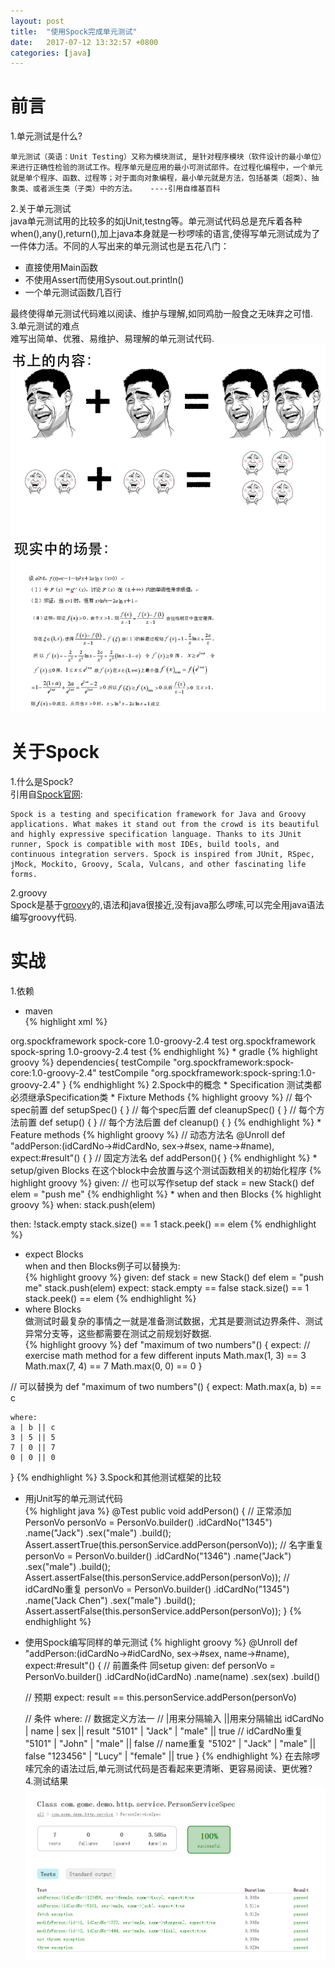 ```yaml
---
layout: post
title:  "使用Spock完成单元测试"
date:   2017-07-12 13:32:57 +0800
categories: [java]
---
```

# 前言
1.单元测试是什么?   
```
单元测试（英语：Unit Testing）又称为模块测试, 是针对程序模块（软件设计的最小单位）来进行正确性检验的测试工作。程序单元是应用的最小可测试部件。在过程化编程中，一个单元就是单个程序、函数、过程等；对于面向对象编程，最小单元就是方法，包括基类（超类）、抽象类、或者派生类（子类）中的方法。   ----引用自维基百科
```
2.关于单元测试   
java单元测试用的比较多的如jUnit,testng等。单元测试代码总是充斥着各种when(),any(),return(),加上java本身就是一秒啰嗦的语言,使得写单元测试成为了一件体力活。不同的人写出来的单元测试也是五花八门：      

* 直接使用Main函数   
* 不使用Assert而使用Sysout.out.println()   
* 一个单元测试函数几百行   

最终使得单元测试代码难以阅读、维护与理解,如同鸡肋一般食之无味弃之可惜.   
3.单元测试的难点      
难写出简单、优雅、易维护、易理解的单元测试代码.   
![实际单元测试](/images/2017-07-12/unit_test.png)  

# 关于Spock
1.什么是Spock?   
引用自[Spock官网](http://spockframework.org/):   
```
Spock is a testing and specification framework for Java and Groovy applications. What makes it stand out from the crowd is its beautiful and highly expressive specification language. Thanks to its JUnit runner, Spock is compatible with most IDEs, build tools, and continuous integration servers. Spock is inspired from JUnit, RSpec, jMock, Mockito, Groovy, Scala, Vulcans, and other fascinating life forms.
```
2.groovy   
Spock是基于[groovy](http://www.groovy-lang.org/)的,语法和java很接近,没有java那么啰嗦,可以完全用java语法编写groovy代码.   

# 实战
1.依赖   
* maven   
{% highlight xml %}
<dependency>
    <groupId>org.spockframework</groupId>
    <artifactId>spock-core</artifactId>
    <version>1.0-groovy-2.4</version>
    <scope>test</scope>
</dependency>
<!-- if use spring -->
<dependency>
    <groupId>org.spockframework</groupId>
    <artifactId>spock-spring</artifactId>
    <version>1.0-groovy-2.4</version>
    <scope>test</scope>
</dependency>
{% endhighlight %}
* gradle   
{% highlight groovy %}  
dependencies{
    testCompile "org.spockframework:spock-core:1.0-groovy-2.4"
    testCompile "org.spockframework:spock-spring:1.0-groovy-2.4"
}
{% endhighlight %}
2.Spock中的概念
* Specification   
测试类都必须继承Specification类   
* Fixture Methods   
{% highlight groovy %}
// 每个spec前置
def setupSpec() {
}
// 每个spec后置
def cleanupSpec() {
}
// 每个方法前置
def setup() {
}
// 每个方法后置
def cleanup() {
}
{% endhighlight %}
* Feature methods
{% highlight groovy %}
// 动态方法名
@Unroll
def "addPerson:(idCardNo->#idCardNo, sex->#sex, name->#name), expect:#result"() {
}
// 固定方法名
def addPerson(){
}
{% endhighlight %}
* setup/given Blocks   
在这个block中会放置与这个测试函数相关的初始化程序   
{% highlight groovy %}
given: // 也可以写作setup 
def stack = new Stack()
def elem = "push me"
{% endhighlight %}
* when and then Blocks   
{% highlight groovy %}
when:
stack.push(elem)  

then:
!stack.empty
stack.size() == 1
stack.peek() == elem
{% endhighlight %}
* expect Blocks   
when and then Blocks例子可以替换为:   
{% highlight groovy %}
given:
def stack = new Stack()
def elem = "push me"
stack.push(elem)
expect:
stack.empty == false
stack.size() == 1
stack.peek() == elem
{% endhighlight %}
* where Blocks   
做测试时最复杂的事情之一就是准备测试数据，尤其是要测试边界条件、测试异常分支等，这些都需要在测试之前规划好数据.   
{% highlight groovy %}
def "maximum of two numbers"() {
    expect:
    // exercise math method for a few different inputs
    Math.max(1, 3) == 3
    Math.max(7, 4) == 7
    Math.max(0, 0) == 0
}

// 可以替换为
def "maximum of two numbers"() {
    expect:
    Math.max(a, b) == c

    where:
    a | b || c
    3 | 5 || 5
    7 | 0 || 7
    0 | 0 || 0
}
{% endhighlight %}
3.Spock和其他测试框架的比较   
* 用jUnit写的单元测试代码   
{% highlight java %}
@Test
public void addPerson() {
    // 正常添加
    PersonVo personVo = PersonVo.builder()
        .idCardNo("1345")
        .name("Jack")
        .sex("male")
        .build();
    Assert.assertTrue(this.personService.addPerson(personVo));
    // 名字重复
    personVo = PersonVo.builder()
        .idCardNo("1346")
        .name("Jack")
        .sex("male")
        .build();
    Assert.assertFalse(this.personService.addPerson(personVo));
    // idCardNo重复
    personVo = PersonVo.builder()
        .idCardNo("1345")
        .name("Jack Chen")
        .sex("male")
        .build();
    Assert.assertFalse(this.personService.addPerson(personVo));
}
{% endhighlight %}
* 使用Spock编写同样的单元测试
{% highlight groovy %}
@Unroll
def "addPerson:(idCardNo->#idCardNo, sex->#sex, name->#name), expect:#result"() {
    // 前置条件 同setup
    given:
    def personVo = PersonVo.builder()
        .idCardNo(idCardNo)
        .name(name)
        .sex(sex)
        .build()

    // 预期
    expect:
    result == this.personService.addPerson(personVo)

    // 条件
    where:
    // 数据定义方法一
    // |用来分隔输入 ||用来分隔输出
    idCardNo | name   | sex      || result
    "5101"   | "Jack" | "male"   || true
    // idCardNo重复
    "5101"   | "John" | "male"   || false
    // name重复
    "5102"   | "Jack" | "male"   || false
    "123456" | "Lucy" | "female" || true
}
{% endhighlight %}
在去除啰嗦冗余的语法过后,单元测试代码是否看起来更清晰、更容易阅读、更优雅?   
4.测试结果   
![测试结果](/images/2017-07-12/test_result.png)  